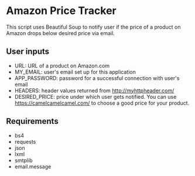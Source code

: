 # Amazon Price Tracker

This script uses Beautiful Soup to notify user if the price of a product on Amazon drops below desired price via email.

## User inputs
- URL: URL of a product on Amazon.com
- MY_EMAIL: user's email set up for this application
- APP_PASSWORD: password for a successful connection with user's email
- HEADERS: header values returned from http://myhttpheader.com/
- DESIRED_PRICE: price under which user gets notified. You can use https://camelcamelcamel.com/ to choose a good price for your product. 

## Requirements
- bs4
- requests
- json
- lxml
- smtplib
- email.message
